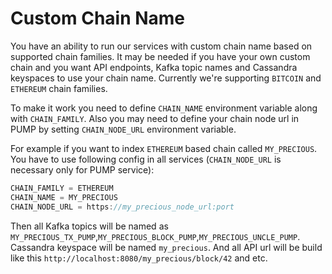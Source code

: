 # Custom Chain Name

You have an ability to run our services with custom chain name based on supported chain families.
It may be needed if you have your own custom chain and you want API endpoints, Kafka topic names and Cassandra keyspaces to use your chain name.
Currently we're supporting `BITCOIN` and `ETHEREUM` chain families.

To make it work you need to define `CHAIN_NAME` environment variable along with `CHAIN_FAMILY`.
Also you may need to define your chain node url in PUMP by setting `CHAIN_NODE_URL` environment variable.

For example if you want to index `ETHEREUM` based chain called `MY_PRECIOUS`.
You have to use following config in all services (`CHAIN_NODE_URL` is necessary only for PUMP service):

```groovy
CHAIN_FAMILY = ETHEREUM
CHAIN_NAME = MY_PRECIOUS
CHAIN_NODE_URL = https://my_precious_node_url:port
```

Then all Kafka topics will be named as `MY_PRECIOUS_TX_PUMP`,`MY_PRECIOUS_BLOCK_PUMP`,`MY_PRECIOUS_UNCLE_PUMP`. Cassandra keyspace will be named `my_precious`.
And all API url will be build like this `http://localhost:8080/my_precious/block/42` and etc.